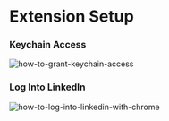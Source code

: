 # Extension Setup

### Keychain Access
![how-to-grant-keychain-access](https://user-images.githubusercontent.com/18643714/140047596-5f1e35cc-c903-40b2-a6f5-c384b7b9620d.png)

### Log Into LinkedIn
![how-to-log-into-linkedin-with-chrome](https://user-images.githubusercontent.com/18643714/140047604-3377657b-7498-4e3a-8621-18e408575343.png)
